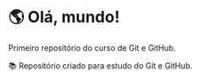 # 🌎 Olá, mundo!
 Primeiro repositório do curso de Git e GitHub.

 📚 Repositório criado para estudo do Git e GitHub.
